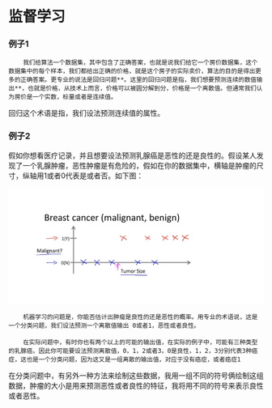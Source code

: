 # 监督学习

### 例子1

        我们给算法一个数据集，其中包含了正确答案，也就是说我们给它一个房价数据集，这个数据集中的每个样本，我们都给出正确的价格，就是这个房子的实际卖价，算法的目的是得出更多的正确答案。更专业的说法是回归问题**。这里的回归问题是指，我们想要预测连续的数值输出**，也就是价格，从技术上而言，价格可以被圆分解到分，价格是一个离散值。但通常我们认为房价是一个实数，标量或者是连续值。

回归这个术语是指，我们设法预测连续值的属性。



### 例子2

假如你想看医疗记录，并且想要设法预测乳腺癌是恶性的还是良性的。假设某人发现了一个乳腺肿瘤，恶性肿瘤是有危险的，假如在你的数据集中，横轴是肿瘤的尺寸，纵轴用1或者0代表是或者否。如下图：

![](../.gitbook/assets/1.png)



        机器学习的问题是，你能否估计出肿瘤是良性的还是恶性的概率。用专业的术语说，这是一个分类问题，我们设法预测一个离散值输出 0或者1，恶性或者良性。 

        在实际问题中，有时你也有两个以上的可能的输出值，在实际的例子中，可能有三种类型的乳腺癌，因此你可能要设法预测离散值，0，1，2或者3，0是良性，1，2，3分别代表3种癌症，这也是一个分类问题，因为这又是一组离散的输出值，对应于没有癌症，或者癌症1

在分类问题中，有另外一种方法来绘制这些数据，我用一组不同的符号俩绘制这组数据，肿瘤的大小是用来预测恶性或者良性的特征，我将用不同的符号来表示良性或者恶性。

